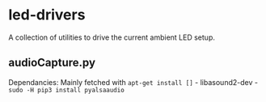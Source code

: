 # led-drivers
A collection of utilities to drive the current ambient LED setup.


## audioCapture.py
Dependancies:
Mainly fetched with `apt-get install []`
    - libasound2-dev
    - `sudo -H pip3 install pyalsaaudio`
    
